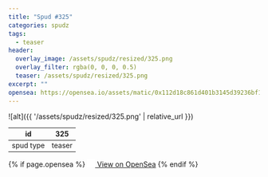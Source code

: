 ```yaml
---
title: "Spud #325"
categories: spudz
tags:
  - teaser
header:
  overlay_image: /assets/spudz/resized/325.png
  overlay_filter: rgba(0, 0, 0, 0.5)
  teaser: /assets/spudz/resized/325.png
excerpt: ""
opensea: https://opensea.io/assets/matic/0x112d18c861d401b3145d39236bf149f01e18beed/325
---
```

![alt]({{ '/assets/spudz/resized/325.png' | relative_url }})

| id | 325 |
|-|-|
| spud type | teaser |

{% if page.opensea %}
<a href="{{page.opensea}}" class="btn btn--info" onclick="window.open(this.href, '_blank'); return false;"><img src="/assets/images/opensea.svg" width="16px"><span>  View on OpenSea</span></a>
{% endif %}
